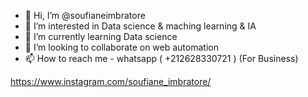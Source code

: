 - 👋 Hi, I’m @soufianeimbratore
- 👀 I’m interested in Data science & maching learning & IA 
- 🌱 I’m currently learning Data science
- 💞️ I’m looking to collaborate on web automation
- 📫 How to reach me - whatsapp ( +212628330721 ) (For Business)

https://www.instagram.com/soufiane_imbratore/
<!---
soufianeimbratore/soufianeimbratore is a ✨ special ✨ repository because its `README.md` (this file) appears on your GitHub profile.
You can click the Preview link to take a look at your changes.
--->
